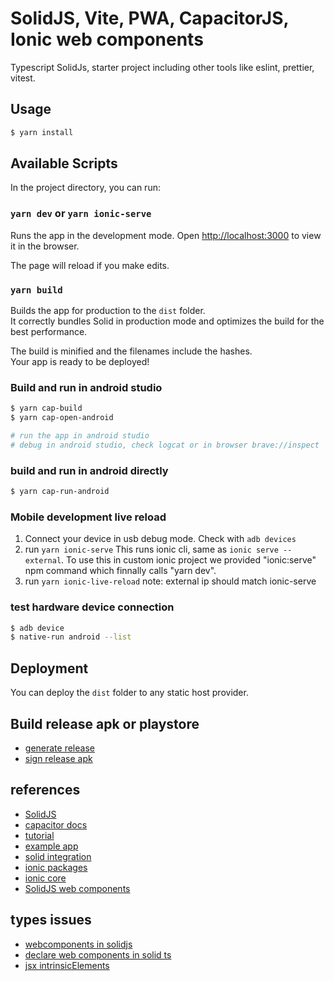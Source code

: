 # SolidJS, Vite, PWA, CapacitorJS, Ionic web components

Typescript SolidJs, starter project including other tools like eslint, prettier, vitest.

## Usage

```bash
$ yarn install
```

## Available Scripts

In the project directory, you can run:

### `yarn dev` or `yarn ionic-serve`

Runs the app in the development mode. Open [http://localhost:3000](http://localhost:3000) to view it in the browser.

The page will reload if you make edits.

### `yarn build`

Builds the app for production to the `dist` folder.<br> It correctly bundles Solid in production mode and optimizes the build for the best performance.

The build is minified and the filenames include the hashes.<br> Your app is ready to be deployed!

### Build and run in android studio

```sh
$ yarn cap-build
$ yarn cap-open-android

# run the app in android studio
# debug in android studio, check logcat or in browser brave://inspect
```

### build and run in android directly

```sh
$ yarn cap-run-android
```

### Mobile development live reload

1. Connect your device in usb debug mode. Check with `adb devices`
2. run `yarn ionic-serve` This runs ionic cli, same as `ionic serve --external`. To use this in custom ionic project we provided "ionic:serve" npm command which finnally calls "yarn dev".
3. run `yarn ionic-live-reload` note: external ip should match ionic-serve

### test hardware device connection

```sh
$ adb device
$ native-run android --list
```

## Deployment

You can deploy the `dist` folder to any static host provider.

## Build release apk or playstore

- [generate release](https://ionicframework.com/docs/deployment/play-store)
- [sign release apk](https://developer.android.com/studio/publish/app-signing)

## references

- [SolidJS](https://www.solidjs.com/)
- [capacitor docs](https://capacitorjs.com/docs)
- [tutorial](https://ionicframework.com/docs/vue/your-first-app)
- [example app](https://framework7.io/)
- [solid integration](https://github.com/solidjs/solid/issues/59)
- [ionic packages](https://ionicframework.com/docs/intro/cdn)
- [ionic core](https://github.com/ionic-team/ionic-framework/blob/main/core/README.md)
- [SolidJS web components](https://giancarlobuomprisco.com/solid/building-widgets-solidjs-web-components)

## types issues

- [webcomponents in solidjs](https://stackoverflow.com/questions/72238932/how-to-use-a-web-component-in-a-solid-js-project)
- [declare web components in solid ts](https://github.com/solidjs/solid/issues/616#issuecomment-1144074821)
- [jsx intrinsicElements](https://github.com/ionic-team/stencil/issues/1090)
